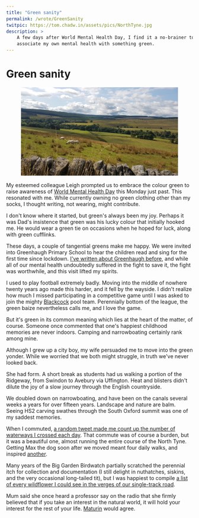 ```yaml
---
title: "Green sanity"
permalink: /wrote/GreenSanity
twitpic: https://tom.chadw.in/assets/pics/NorthTyne.jpg
description: >
    A few days after World Mental Health Day, I find it a no-brainer to 
    associate my own mental health with something green.
---
```


# Green sanity

<figure class="floatright">
    <img src="/assets/pics/NorthTyne.jpg" alt="Home" />
</figure>

My esteemed colleague Leigh prompted us to embrace the colour green 
to raise awareness of [World Mental Health Day](https://www.who.int/campaigns/world-mental-health-day/2022) this Monday just past.
This resonated with me. While currently owning no green clothing 
other than my socks, I thought writing, not wearing, might contribute.

I don't know where it started, but green's always been my joy. 
Perhaps it was Dad's insistence that green was his lucky colour that 
initially hooked me. He would wear a green tie on occasions when he 
hoped for luck, along with green cufflinks.

These days, a couple of tangential greens make me happy. We were 
invited into Greenhaugh Primary School to hear the children read and 
sing for the first time since lockdown. [I've written about Greenhaugh 
before](https://tom.chadw.in/wrote/ShowUp), and while all of our mental 
health undoubtedly suffered in the fight to save it, the fight was 
worthwhile, and this visit lifted my spirits.

I used to play football extremely badly. Moving into the middle of 
nowhere twenty years ago made this harder, and it fell by the wayside. 
I didn't realize how much I missed participating in a competitive game 
until I was asked to join the mighty [Blackcock](https://www.theblackcockinnatfalstone.com/) 
pool team. Perennially bottom of the league, the green baize 
nevertheless calls me, and I love the game.

But it's green in its common meaning which lies at the heart of the 
matter, of course. Someone once commented that one's happiest childhood 
memories are never indoors. Camping and narrowboating certainly rank 
among mine. 

Although I grew up a city boy, my wife 
persuaded me to move into the green yonder. While we worried that we 
both might struggle, in truth we've never looked back.

She had form. A short break as students had us walking a portion of 
the Ridgeway, from Swindon to Avebury via Uffington. Heat and blisters 
didn't dilute the joy of a slow journey through the English 
countryside.

We doubled down on narrowboating, and have been on the canals several 
weeks a years for over fifteen years. Landscape and nature are balm. 
Seeing HS2 carving swathes through the South Oxford summit was one of 
my saddest memories.

When I commuted, [a random tweet made me count up the number of 
waterways I crossed each day](https://twitter.com/tomchadwin/status/1354018739960901633).
That commute was of course a burden, but it was a beautiful one, almost 
running the entire course of the North Tyne. Getting Max the dog soon 
after we moved meant four daily walks, and inspired [another](https://tom.chadw.in/wrote/AWalkWithoutMax).

Many years of the Big Garden Birdwatch partially scratched the 
perennial itch for collection and documentation (I still delight in 
nuthatches, siskins, and the very occasional long-tailed tit), but I 
was happiest to compile [a list of every wildflower I could see in the verges of our 
single-track road](https://twitter.com/tomchadwin/status/1139896195965472768).

Mum said she once heard a professor say on the radio that she firmly 
believed that if you take an interest in the natural world, it will 
hold your interest for the rest of your life. [Maturin](https://en.wikipedia.org/wiki/Stephen_Maturin) would agree.

